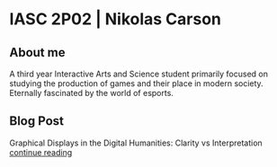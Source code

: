 # IASC 2P02 | Nikolas Carson

## About me

A third year Interactive Arts and Science student primarily focused on studying the production of games and their place in modern society. Eternally fascinated by the world of esports.


## Blog Post

Graphical Displays in the Digital Humanities: Clarity vs Interpretation [continue reading](blog)

